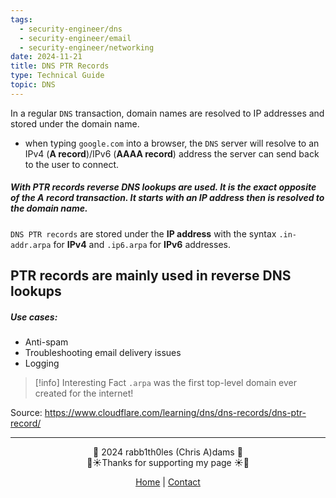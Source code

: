 ```yaml
---
tags:
  - security-engineer/dns
  - security-engineer/email
  - security-engineer/networking
date: 2024-11-21
title: DNS PTR Records
type: Technical Guide
topic: DNS
---
```

In a regular `DNS` transaction, domain names are resolved to IP addresses and stored under the domain name.
* when typing `google.com` into a browser, the `DNS` server will resolve to an IPv4 (**A record**)/IPv6 (**AAAA record**) address the server can send back to the user to connect.

##### With PTR records **reverse DNS lookups** are used. It is the exact opposite of the **A record** transaction. It starts with an **IP address** then is resolved to the **domain** name. 

`DNS PTR records` are stored under the **IP address** with the syntax `.in-addr.arpa` for **IPv4** and `.ip6.arpa` for **IPv6** addresses.

## PTR records are mainly used in **reverse DNS lookups**

##### Use cases:
* Anti-spam
* Troubleshooting email delivery issues
* Logging


> [!info] Interesting Fact
> `.arpa` was the first top-level domain ever created for the internet!


Source: https://www.cloudflare.com/learning/dns/dns-records/dns-ptr-record/

---
<div style="text-align: center;">
	<div class="gradient-text">👾 2024 rabb1th0les (Chris A)dams 👾</div> 
	🌴☀Thanks for supporting my page ☀🌴
	<nav>
		<ul style="list-style: none; padding: 0;">
			<div style="text-align: center;">
				<li><a href="index.html">Home</a> | <a href="Contact.html">Contact</a></li>
			</div>
		</ul>
	</nav>	
</div>